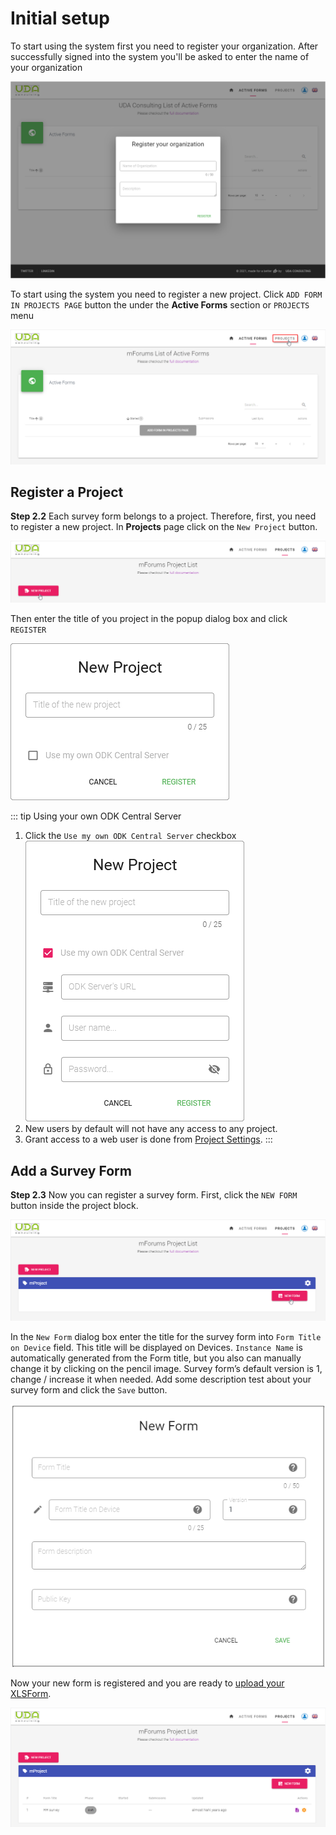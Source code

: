 # Initial setup

To start using the system first you need to register your organization. After successfully signed into the system you'll be asked to enter the name of your organization

![An image](./img/s2_0-RegOrganization.png)

To start using the system you need to register a new project. Click `ADD FORM IN PROJECTS PAGE` button the under the **Active Forms** section or `PROJECTS` menu

![An image](./img/s2-ActiveFormsNone.png)

## Register a Project

**Step 2.2** Each survey form belongs to a project. Therefore, first, you need to register a new project. In **Projects** page click on the `New Project` button.

![An image](./img/s4-ProjectsNone.png)

Then enter the title of you project in the popup dialog box and click `REGISTER`

![An image](./img/s4-ProjectsAddNew.png)

::: tip Using your own ODK Central Server
1. Click the `Use my own ODK Central Server` checkbox
   ![An image](./img/s4-ProjectsAddNewOwnS.png)
2. New users by default will not have any access to any project.
3. Grant access to a web user is done from [Project Settings](./04-projects.html#project-settings.md).
:::

## Add a Survey Form

**Step 2.3** Now you can register a survey form. First, click the `NEW FORM` button inside the project block.

![An image](./img/s4-ProjectsAddForm.png)

In the `New Form` dialog box enter the title for the survey form into `Form Title on Device` field. This title will be displayed on Devices. `Instance Name` is automatically generated from the Form title, but you also can manually change it by clicking on the pencil image.  Survey form’s default version is 1, change / increase it when needed. Add some description test about your survey form and click the `Save` button.

![An image](./img/s4-ProjectsAddFormDialog.png)

Now your new form is registered and you are ready to  [upload your XLSForm](./11-upload-xlsform.html).

![An image](./img/s4-ProjectsDraftForm.png)